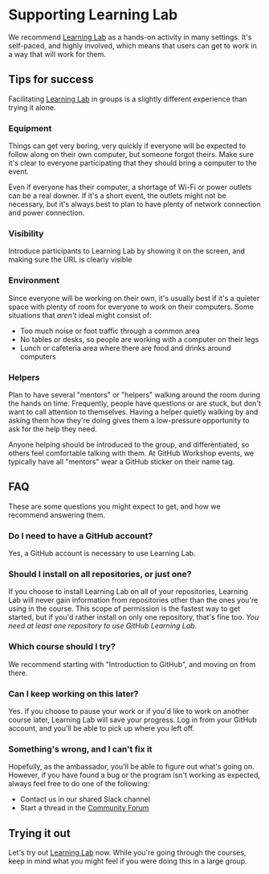 # Supporting Learning Lab

We recommend [Learning Lab](https://lab.github.com/) as a hands-on activity in many settings. It's self-paced, and highly involved, which means that users can get to work in a way that will work for them.

## Tips for success

Facilitating [Learning Lab](https://lab.github.com/) in groups is a slightly different experience than trying it alone.

### Equipment

Things can get very boring, very quickly if everyone will be expected to follow along on their own computer, but someone forgot theirs. Make sure it's clear to everyone participating that they should bring a computer to the event.

Even if everyone has their computer, a shortage of Wi-Fi or power outlets can be a real downer. If it's a short event, the outlets might not be necessary, but it's always best to plan to have plenty of network connection and power connection.

### Visibility

Introduce participants to Learning Lab by showing it on the screen, and making sure the URL is clearly visible

### Environment

Since everyone will be working on their own, it's usually best if it's a quieter space with plenty of room for everyone to work on their computers. Some situations that _aren't_ ideal might consist of:

- Too much noise or foot traffic through a common area
- No tables or desks, so people are working with a computer on their legs
- Lunch or cafeteria area where there are food and drinks around computers

### Helpers

Plan to have several "mentors" or "helpers" walking around the room during the hands on time. Frequently, people have questions or are stuck, but don't want to call attention to themselves. Having a helper quietly walking by and asking them how they're doing gives them a low-pressure opportunity to ask for the help they need.

Anyone helping should be introduced to the group, and differentiated, so others feel comfortable talking with them. At GitHub Workshop events, we typically have all "mentors" wear a GitHub sticker on their name tag.

## FAQ

These are some questions you might expect to get, and how we recommend answering them.

### Do I need to have a GitHub account?

Yes, a GitHub account is necessary to use Learning Lab.

### Should I install on all repositories, or just one?

If you choose to install Learning Lab on all of your repositories, Learning Lab will never gain information from repositories other than the ones you're using in the course. This scope of permission is the fastest way to get started, but if you'd rather install on only one repository, that's fine too. _You need at least one repository to use GitHub Learning Lab._

### Which course should I try?

We recommend starting with "Introduction to GitHub", and moving on from there.

### Can I keep working on this later?

Yes. If you choose to pause your work or if you'd like to work on another course later, Learning Lab will save your progress. Log in from your GitHub account, and you'll be able to pick up where you left off.

### Something's wrong, and I can't fix it

Hopefully, as the ambassador, you'll be able to figure out what's going on. However, if you have found a bug or the program isn't working as expected, always feel free to do one of the following:

- Contact us in our shared Slack channel
- Start a thread in the [Community Forum](https://github.community/t5/GitHub-Learning-Lab/bd-p/learn)

## Trying it out

Let's try out [Learning Lab](https://lab.github.com/) now. While you're going through the courses, keep in mind what you might feel if you were doing this in a large group.
